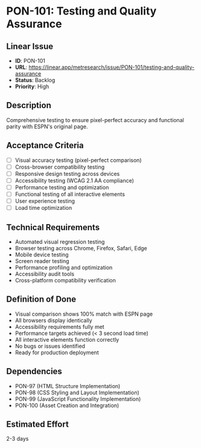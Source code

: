 # PON-101: Testing and Quality Assurance

## Linear Issue
- **ID**: PON-101
- **URL**: https://linear.app/metresearch/issue/PON-101/testing-and-quality-assurance
- **Status**: Backlog
- **Priority**: High

## Description
Comprehensive testing to ensure pixel-perfect accuracy and functional parity with ESPN's original page.

## Acceptance Criteria
- [ ] Visual accuracy testing (pixel-perfect comparison)
- [ ] Cross-browser compatibility testing
- [ ] Responsive design testing across devices
- [ ] Accessibility testing (WCAG 2.1 AA compliance)
- [ ] Performance testing and optimization
- [ ] Functional testing of all interactive elements
- [ ] User experience testing
- [ ] Load time optimization

## Technical Requirements
- Automated visual regression testing
- Browser testing across Chrome, Firefox, Safari, Edge
- Mobile device testing
- Screen reader testing
- Performance profiling and optimization
- Accessibility audit tools
- Cross-platform compatibility verification

## Definition of Done
- Visual comparison shows 100% match with ESPN page
- All browsers display identically
- Accessibility requirements fully met
- Performance targets achieved (< 3 second load time)
- All interactive elements function correctly
- No bugs or issues identified
- Ready for production deployment

## Dependencies
- PON-97 (HTML Structure Implementation)
- PON-98 (CSS Styling and Layout Implementation)
- PON-99 (JavaScript Functionality Implementation)
- PON-100 (Asset Creation and Integration)

## Estimated Effort
2-3 days
